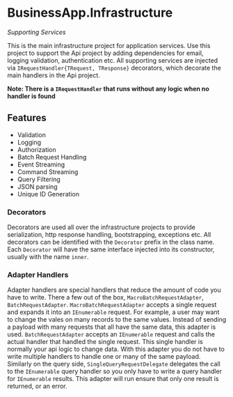 # BusinessApp.Infrastructure
_Supporting Services_

This is the main infrastructure project for application services. Use this
project to support the Api project by adding dependencies for email, logging
validation, authentication etc. All supporting services are injected via
`IRequestHandler{TRequest, TResponse}` decorators, which decorate the main
handlers in the Api project.

__Note: There is a `IRequestHandler` that runs without any logic when no handler is found__

## Features

- Validation
- Logging
- Authorization
- Batch Request Handling
- Event Streaming
- Command Streaming
- Query Filtering
- JSON parsing
- Unique ID Generation

### Decorators
Decorators are used all over the infrastructure projects to provide serialization,
http response handling, bootstrapping, exceptions etc. All decorators can be
identified with the `Decorator` prefix in the class name. Each `Decorator` will
have the same interface injected into its constructor, usually with the name
`inner`.

### Adapter Handlers
Adapter handlers are special handlers that reduce the amount of code you have to
write. There a few out of the box, `MacroBatchRequestAdapter`,
`BatchRequestAdapter`. `MacroBatchRequestAdapter` accepts a single request and
expands it into an `IEnumerable` request. For example, a user may want to change
the vales on many records to the same values. Instead of sending a payload with many
requests that all have the same data, this adapter is used. `BatchRequestAdapter`
accepts an `IEnumerable` request and calls the actual handler that handled the
single request. This single handler is normally your api logic to change data.
With this adapter you do not have to write multiple handlers to handle one or
many of the same payload. Similarly on the query side,
`SingleQueryRequestDelegate` delegates the call to the `IEnumerable` query
handler so you only have to write a query handler for `IEnumerable` results.
This adapter will run ensure that only one result is returned, or an error.
